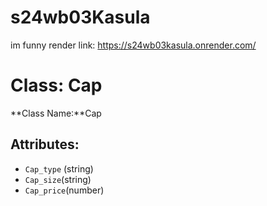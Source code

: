 # s24wb03Kasula
im funny
render link: https://s24wb03kasula.onrender.com/
# Class: Cap
**Class Name:**Cap

## Attributes:

- `Cap_type` (string) 
- `Cap_size`(string) 
- `Cap_price`(number) 

